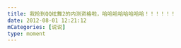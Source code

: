 ```yaml
---
title: 我抢到QQ炫舞2的内测资格啦，哈哈哈哈哈哈哈哈！！！！！！
date: 2012-08-01 12:21:12
mCategories: [说说]
type: moment
---
```



